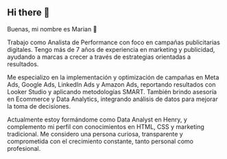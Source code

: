 ## Hi there 👋

<!--
**MarianTaliercio/MarianTaliercio** is a ✨ _special_ ✨ repository because its `README.md` (this file) appears on your GitHub profile.

Here are some ideas to get you started:

- 🔭 I’m currently working on ...
- 🌱 I’m currently learning ...
- 👯 I’m looking to collaborate on ...
- 🤔 I’m looking for help with ...
- 💬 Ask me about ...
- 📫 How to reach me: ...
- 😄 Pronouns: ...
- ⚡ Fun fact: ...
-->

Buenas, mi nombre es Marian 🍕 

Trabajo como Analista de Performance con foco en campañas publicitarias digitales. Tengo más de 7 años de experiencia en marketing y publicidad, ayudando a marcas a crecer a través de estrategias orientadas a resultados.

Me especializo en la implementación y optimización de campañas en Meta Ads, Google Ads, LinkedIn Ads y Amazon Ads, reportando resultados con Looker Studio y aplicando metodologías SMART.
También brindo asesoría en Ecommerce y Data Analytics, integrando análisis de datos para mejorar la toma de decisiones.

Actualmente estoy formándome como Data Analyst en Henry, y complemento mi perfil con conocimientos en HTML, CSS y marketing tradicional. Me considero una persona curiosa, transparente y comprometida con el crecimiento constante, tanto personal como profesional.

